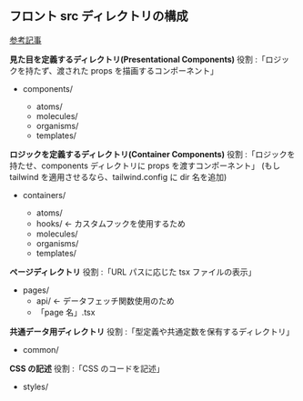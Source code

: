 ## フロント src ディレクトリの構成

[参考記事](https://maku.blog/p/4is2ahp/)

**見た目を定義するディレクトリ(Presentational Components)**
役割 :「ロジックを持たず、渡された props を描画するコンポーネント」

- components/

  - atoms/
  - molecules/
  - organisms/
  - templates/

**ロジックを定義するディレクトリ(Container Components)**
役割 :「ロジックを持たせ、components ディレクトリに props を渡すコンポーネント」
(もし tailwind を適用させるなら、tailwind.config に dir 名を追加)

- containers/

  - atoms/
  - hooks/ ← カスタムフックを使用するため
  - molecules/
  - organisms/
  - templates/

**ページディレクトリ**
役割 :「URL パスに応じた tsx ファイルの表示」

- pages/
  - api/ ← データフェッチ関数使用のため
  - 「page 名」.tsx

**共通データ用ディレクトリ**
役割 :「型定義や共通定数を保有するディレクトリ」

- common/

**CSS の記述**
役割 :「CSS のコードを記述」

- styles/
